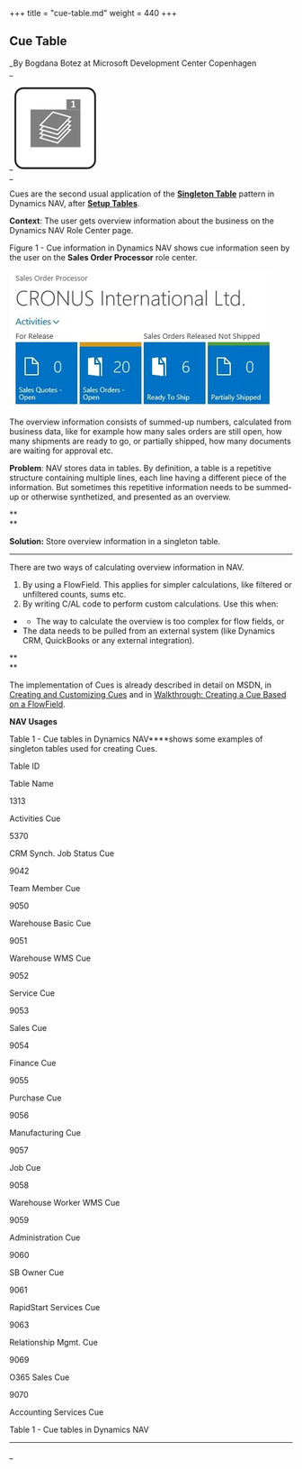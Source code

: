 +++
title = "cue-table.md"
weight = 440
+++
## Cue Table

_By Bogdana Botez at Microsoft Development Center Copenhagen  
_

_[![ ][image0]][anchor0]  
_

Cues are the second usual application of the [**Singleton Table**][anchor1] pattern in Dynamics NAV, after [**Setup Tables**][anchor2].

**Context**: The user gets overview information about the business on the Dynamics NAV Role Center page.

Figure 1 - Cue information in Dynamics NAV shows cue information seen by the user on the **Sales Order Processor** role center.

[![ ][image1]][anchor3]

The overview information consists of summed-up numbers, calculated from business data, like for example how many sales orders are still open, how many shipments are ready to go, or partially shipped, how many documents are waiting for approval etc.

**Problem**: NAV stores data in tables. By definition, a table is a repetitive structure containing multiple lines, each line having a different piece of the information. But sometimes this repetitive information needs to be summed-up or otherwise synthetized, and presented as an overview.

**  
**

**Solution:** Store overview information in a singleton table.

****

There are two ways of calculating overview information in NAV.

1. By using a FlowField. This applies for simpler calculations, like filtered or unfiltered counts, sums etc.
2. By writing C/AL code to perform custom calculations. Use this when:

*   * The way to calculate the overview is too complex for flow fields, or
  * The data needs to be pulled from an external system (like Dynamics CRM, QuickBooks or any external integration).

**  
**

The implementation of Cues is already described in detail on MSDN, in [Creating and Customizing Cues][anchor4] and in [Walkthrough: Creating a Cue Based on a FlowField][anchor5].

**NAV Usages**

Table 1 - Cue tables in Dynamics NAV****shows some examples of singleton tables used for creating Cues.

Table ID

Table Name

1313

Activities Cue

5370

CRM Synch. Job Status Cue

9042

Team Member Cue

9050

Warehouse Basic Cue

9051

Warehouse WMS Cue

9052

Service Cue

9053

Sales Cue

9054

Finance Cue

9055

Purchase Cue

9056

Manufacturing Cue

9057

Job Cue

9058

Warehouse Worker WMS Cue

9059

Administration Cue

9060

SB Owner Cue

9061

RapidStart Services Cue

9063

Relationship Mgmt. Cue

9069

O365 Sales Cue

9070

Accounting Services Cue

Table 1 - Cue tables in Dynamics NAV

___  
_



[anchor0]: Cue-Table.png
[anchor1]: /nav/w/designpatterns/151.singleton-table
[anchor2]: /nav/w/designpatterns/76.setup-table
[anchor3]: Cue-Table-Figure-1.JPG
[anchor4]: https://msdn.microsoft.com/en-us/library/dn789553(v=nav.90).aspx
[anchor5]: https://msdn.microsoft.com/en-us/library/ff477101(v=nav.90).aspx


[image0]: Cue-Table.png
[image1]: Cue-Table-Figure-1.JPG
